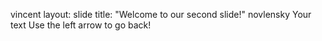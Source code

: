 vincent
layout: slide
title: "Welcome to our second slide!"
novlensky
Your text
Use the left arrow to go back!
